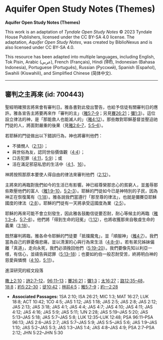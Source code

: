 # Aquifer Open Study Notes (Themes)

**Aquifer Open Study Notes (Themes)**

This work is an adaptation of *Tyndale Open Study Notes* © 2023 Tyndale House Publishers, licensed under the CC BY\-SA 4\.0 license. The adaptation, *Aquifer Open Study Notes*, was created by BiblioNexus and is also licensed under CC BY\-SA 4\.0\.

This resource has been adapted into multiple languages, including English, Tok Pisin, Arabic (عربي), French (Français), Hindi (हिंदी), Indonesian (Bahasa Indonesia), Portuguese (Português), Russian (Русский), Spanish (Español), Swahili (Kiswahili), and Simplified Chinese (简体中文).



--------------------------------

## 審判之主再來 (id: 700443)

聖經明確預言將來會有審判日。雅各書對此發出警告，也給予信徒有關審判日的應許。雅各宣告主將要再來作「審判的主」（[雅5:7–9](https://ref.ly/Jas5:7-Jas5:9)；另見[賽26:21](https://ref.ly/Isa26:21)；[彌1:3](https://ref.ly/Mic1:3)）。這位設立律法的神，是「那能救人也能滅人的」（[雅4:12](https://ref.ly/Jas4:12)）。那些敵對耶穌基督並壓迫祂門徒的人，將面對嚴重的後果（見[雅2:6–7](https://ref.ly/Jas2:6-Jas2:7)，[5:5–6](https://ref.ly/Jas5:5-Jas5:6)）。

若耶穌的門徒做出以下錯誤行為，神也將審判他們：

* 不憐憫人（[2:13](https://ref.ly/Jas2:13)）；
* 與世俗為友，認同世俗價值觀（[4:4](https://ref.ly/Jas4:4)）；
* 口舌犯罪（[4:11](https://ref.ly/Jas4:11)，[5:9](https://ref.ly/Jas5:9)）；或
* 活在滿足邪惡私慾的生活中（[4:1](https://ref.ly/Jas4:1)、[16](https://ref.ly/Jas4:16)）。

神將按照那原本要使人得自由的律法來審判他們（[2:12](https://ref.ly/Jas2:12)）。

主將來的再臨對我們如今的生活已有影響。神已經尊榮那忠心的貧窮人，並羞辱那些欺壓他們的富人（[雅1:9–10](https://ref.ly/Jas1:9-Jas1:10)，[5:2–3](https://ref.ly/Jas5:2-Jas5:3)）。耶穌的門徒如今已是神特別的子民，因為神正在恢復萬有（[1:18](https://ref.ly/Jas1:18)）。雅各說我們當遵行「那至尊的律法」，也就是彌賽亞耶穌國度的律法（[2:8](https://ref.ly/Jas2:8)）。耶穌的門徒有一天將承受這國度為業（[2:5](https://ref.ly/Jas2:5)）。

耶穌的再來可能不會立刻發生，因此雅各鼓勵信徒要忍耐，耐心等候主的再臨（[雅1:3–4](https://ref.ly/Jas1:3-Jas1:4)，[5:7–8](https://ref.ly/Jas5:7-Jas5:8)）。他們將「得到生命的冠冕」（[1:12](https://ref.ly/Jas1:12)），也將收獲那來自敬虔生命的義果（[3:18](https://ref.ly/Jas3:18)）。

既然審判將臨，雅各命令耶穌的門徒要「抵擋魔鬼」，並「順服神」（[雅4:7](https://ref.ly/Jas4:7)）。我們當為自己的罪憂傷悲痛，並以清潔的心與行為來生活（[4:8–9](https://ref.ly/Jas4:8-Jas4:9)）。若有弟兄姊妹偏離「真道」，走向永死，我們必須挽回他們（[5:19–20](https://ref.ly/Jas5:19-Jas5:20)）。我們要像先知以利亞一樣，有信心，並禱告與認罪（[5:13–18](https://ref.ly/Jas5:13-Jas5:18)）；也要如約伯一般忍耐受苦，終將明白神的慈愛與憐憫（[4:10](https://ref.ly/Jas4:10)，[5:11](https://ref.ly/Jas5:11)）。

進深研究的經文段落

[撒上2:10](https://ref.ly/1Sam2:10)；[詩2:7–12](https://ref.ly/Ps2:7-Ps2:12)，[96:11–13](https://ref.ly/Ps96:11-Ps96:13)；[賽26:21](https://ref.ly/Isa26:21)；[彌1:3](https://ref.ly/Mic1:3)；[太16:27](https://ref.ly/Matt16:27)；[路12:35–48](https://ref.ly/Luke12:35-Luke12:48)，[18:8](https://ref.ly/Luke18:8)；[約5:22–30](https://ref.ly/John5:22-John5:30)；[徒10:42](https://ref.ly/Acts10:42)；[林前4:5](https://ref.ly/1Cor4:5)；[雅5:7–9](https://ref.ly/Jas5:7-Jas5:9)；[約一2:28](https://ref.ly/1John2:28)

* **Associated Passages:** 1SA 2:10; ISA 26:21; MIC 1:3; MAT 16:27; LUK 18:8; ACT 10:42; 1CO 4:5; JAS 1:12; JAS 1:18; JAS 2:5; JAS 2:8; JAS 2:12; JAS 2:13; JAS 3:18; JAS 4:1; JAS 4:4; JAS 4:7; JAS 4:10; JAS 4:11; JAS 4:12; JAS 4:16; JAS 5:9; JAS 5:11; 1JN 2:28; JAS 5:19–JAS 5:20; JAS 5:13–JAS 5:18; JAS 5:7–JAS 5:8; LUK 12:35–LUK 12:48; PSA 96:11–PSA 96:13; JAS 2:6–JAS 2:7; JAS 5:7–JAS 5:9; JAS 5:5–JAS 5:6; JAS 1:9–JAS 1:10; JAS 5:2–JAS 5:3; JAS 1:3–JAS 1:4; JAS 4:8–JAS 4:9; PSA 2:7–PSA 2:12; JHN 5:22–JHN 5:30

